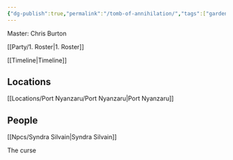 ```yaml
---
{"dg-publish":true,"permalink":"/tomb-of-annihilation/","tags":["gardenEntry"]}
---
```


Master: Chris Burton

[[Party/1. Roster\|1. Roster]]

[[Timeline\|Timeline]] 

## Locations
[[Locations/Port Nyanzaru/Port Nyanzaru\|Port Nyanzaru]]

## People
[[Npcs/Syndra Silvain\|Syndra Silvain]]


The curse 